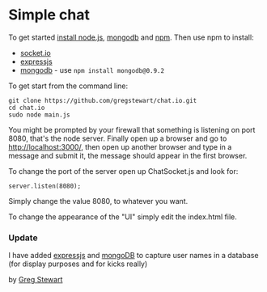 # Simple chat

To get started [install node.js](https://github.com/joyent/node/wiki/Installation), [mongodb](http://www.mongodb.org/downloads) and [npm](http://npmjs.org/). Then use npm to install:

 * [socket.io](http://socket.io/)
 * [expressjs](http://expressjs.com/)
 * [mongodb](https://github.com/christkv/node-mongodb-native/) - use `npm install mongodb@0.9.2`

To get start from the command line:

    git clone https://github.com/gregstewart/chat.io.git
    cd chat.io
    sudo node main.js

You might be prompted by your firewall that something is listening on port 8080, that's the node server. Finally open up a browser and go to [http://localhost:3000/](http://localhost:3000/), then open up another browser and type in a message and submit it, the message should appear in the first browser.

To change the port of the server open up ChatSocket.js and look for:

`server.listen(8080);`

Simply change the value 8080, to whatever you want.

To change the appearance of the "UI" simply edit the index.html file.

### Update

I have added [expressjs](http://expressjs.com/) and [mongoDB](http://www.mongodb.org/) to capture user names in a database (for display purposes and for kicks really)

by [Greg Stewart](http://gregs.tcias.co.uk/)